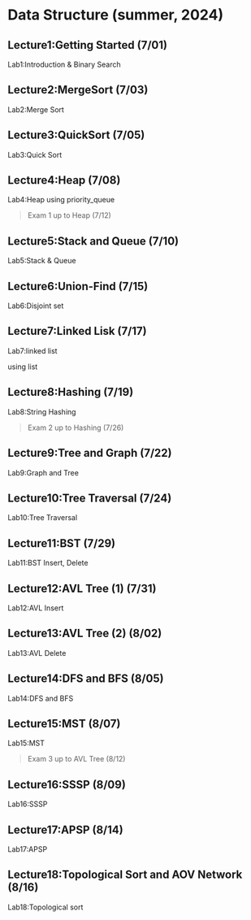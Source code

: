 # Data Structure (summer, 2024)
## Lecture1:Getting Started (7/01)
Lab1:Introduction & Binary Search
## Lecture2:MergeSort (7/03)
Lab2:Merge Sort
## Lecture3:QuickSort (7/05)
Lab3:Quick Sort
## Lecture4:Heap (7/08)
Lab4:Heap
using priority_queue

>Exam 1 up to Heap (7/12)
## Lecture5:Stack and Queue (7/10)
Lab5:Stack & Queue
## Lecture6:Union-Find (7/15)
Lab6:Disjoint set
## Lecture7:Linked Lisk (7/17)
Lab7:linked list

using list
## Lecture8:Hashing (7/19)
Lab8:String Hashing
>Exam 2 up to Hashing (7/26)
## Lecture9:Tree and Graph (7/22)
Lab9:Graph and Tree
## Lecture10:Tree Traversal (7/24)
Lab10:Tree Traversal

## Lecture11:BST (7/29)
Lab11:BST Insert, Delete

## Lecture12:AVL Tree (1) (7/31)
Lab12:AVL Insert

## Lecture13:AVL Tree (2) (8/02)
Lab13:AVL Delete

## Lecture14:DFS and BFS (8/05)
Lab14:DFS and BFS

## Lecture15:MST (8/07)
Lab15:MST
>Exam 3 up to AVL Tree (8/12)

## Lecture16:SSSP (8/09)
Lab16:SSSP

## Lecture17:APSP (8/14)
Lab17:APSP

## Lecture18:Topological Sort and AOV Network (8/16)
Lab18:Topological sort
